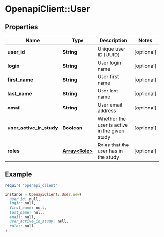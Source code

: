 # OpenapiClient::User

## Properties

| Name | Type | Description | Notes |
| ---- | ---- | ----------- | ----- |
| **user_id** | **String** | Unique user ID (UUID) | [optional] |
| **login** | **String** | User login name | [optional] |
| **first_name** | **String** | User first name | [optional] |
| **last_name** | **String** | User last name | [optional] |
| **email** | **String** | User email address | [optional] |
| **user_active_in_study** | **Boolean** | Whether the user is active in the given study | [optional] |
| **roles** | [**Array&lt;Role&gt;**](Role.md) | Roles that the user has in the study | [optional] |

## Example

```ruby
require 'openapi_client'

instance = OpenapiClient::User.new(
  user_id: null,
  login: null,
  first_name: null,
  last_name: null,
  email: null,
  user_active_in_study: null,
  roles: null
)
```

